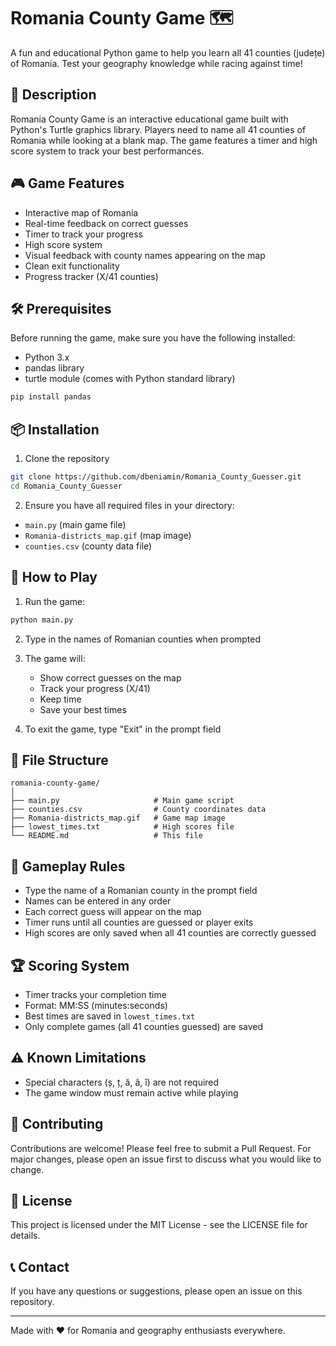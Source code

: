 # Romania County Game 🗺️

A fun and educational Python game to help you learn all 41 counties (județe) of Romania. Test your geography knowledge while racing against time!

## 📝 Description

Romania County Game is an interactive educational game built with Python's Turtle graphics library. Players need to name all 41 counties of Romania while looking at a blank map. The game features a timer and high score system to track your best performances.

## 🎮 Game Features

- Interactive map of Romania
- Real-time feedback on correct guesses
- Timer to track your progress
- High score system
- Visual feedback with county names appearing on the map
- Clean exit functionality
- Progress tracker (X/41 counties)

## 🛠️ Prerequisites

Before running the game, make sure you have the following installed:
- Python 3.x
- pandas library
- turtle module (comes with Python standard library)

```bash
pip install pandas
```

## 📦 Installation

1. Clone the repository
```bash
git clone https://github.com/dbeniamin/Romania_County_Guesser.git
cd Romania_County_Guesser
```

2. Ensure you have all required files in your directory:
- `main.py` (main game file)
- `Romania-districts_map.gif` (map image)
- `counties.csv` (county data file)

## 🎯 How to Play

1. Run the game:
```bash
python main.py
```

2. Type in the names of Romanian counties when prompted
3. The game will:
   - Show correct guesses on the map
   - Track your progress (X/41)
   - Keep time
   - Save your best times

4. To exit the game, type "Exit" in the prompt field

## 📄 File Structure

```
romania-county-game/
│
├── main.py                     # Main game script
├── counties.csv                # County coordinates data
├── Romania-districts_map.gif   # Game map image
├── lowest_times.txt            # High scores file
└── README.md                   # This file
```

## 🎲 Gameplay Rules

- Type the name of a Romanian county in the prompt field
- Names can be entered in any order
- Each correct guess will appear on the map
- Timer runs until all counties are guessed or player exits
- High scores are only saved when all 41 counties are correctly guessed

## 🏆 Scoring System

- Timer tracks your completion time
- Format: MM:SS (minutes:seconds)
- Best times are saved in `lowest_times.txt`
- Only complete games (all 41 counties guessed) are saved

## ⚠️ Known Limitations

- Special characters (ș, ț, ă, â, î) are not required
- The game window must remain active while playing

## 🤝 Contributing

Contributions are welcome! Please feel free to submit a Pull Request. For major changes, please open an issue first to discuss what you would like to change.

## 📝 License

This project is licensed under the MIT License - see the LICENSE file for details.

## 📞 Contact

If you have any questions or suggestions, please open an issue on this repository.

---
Made with ❤️ for Romania and geography enthusiasts everywhere.
